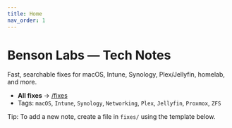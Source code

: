 ```yaml
---
title: Home
nav_order: 1
---
```


# Benson Labs — Tech Notes

Fast, searchable fixes for macOS, Intune, Synology, Plex/Jellyfin, homelab, and more.

- **All fixes** → [/fixes](./fixes/)
- Tags: `macOS`, `Intune`, `Synology`, `Networking`, `Plex`, `Jellyfin`, `Proxmox`, `ZFS`

Tip: To add a new note, create a file in `fixes/` using the template below.

